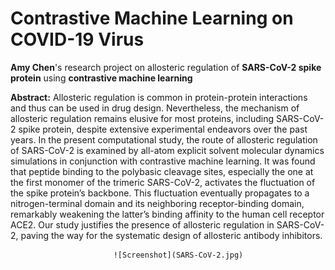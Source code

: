 # Contrastive Machine Learning on COVID-19 Virus
**Amy Chen**'s research project on allosteric regulation of **SARS-CoV-2 spike protein** using **contrastive machine learning** 

**Abstract:** Allosteric regulation is common in protein-protein interactions and thus can be used in drug design. Nevertheless, the mechanism of allosteric regulation remains elusive for most proteins, including SARS-CoV-2 spike protein, despite extensive experimental endeavors over the past years. In the present computational study, the route of allosteric regulation of SARS-CoV-2 is examined by all-atom explicit solvent molecular dynamics simulations in conjunction with contrastive machine learning. It was found that peptide binding to the polybasic cleavage sites, especially the one at the first monomer of the trimeric SARS-CoV-2, activates the fluctuation of the spike protein’s backbone. This fluctuation eventually propagates to a nitrogen-terminal domain and its neighboring receptor-binding domain, remarkably weakening the latter’s binding affinity to the human cell receptor ACE2. Our study justifies the presence of allosteric regulation in SARS-CoV-2, paving the way for the systematic design of allosteric antibody inhibitors.  

                           ![Screenshot](SARS-CoV-2.jpg)
